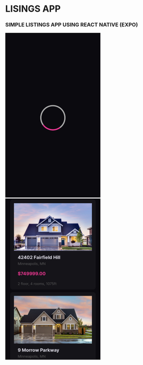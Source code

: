 # LISINGS APP
### SIMPLE LISTINGS APP USING REACT NATIVE (EXPO)
<img src='./assets/loader.PNG' width="300px" /> <img src='./assets/houses.PNG' width="300px" />
